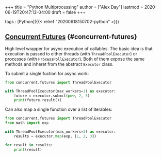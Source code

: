 +++
title = "Python Multiprocessing"
author = ["Alex Day"]
lastmod = 2020-06-19T20:47:13-04:00
draft = false
+++

tags
: [Python]({{< relref "20200618150702-python" >}})

## [Concurrent Futures](https://docs.python.org/3/library/concurrent.futures.html) {#concurrent-futures}

High level wrapper for async execution of callables. The basic idea is that execution is passed to either threads (with `ThreadPoolExecutor`) or processes (with `ProcessPollExecutor`). Both of them expose the same methods and inheret from the abstract `Executor` class.

To submit a single fuction for async work:

```python
from concurrent.futures import ThreadPoolExecutor

with ThreadPoolExecutor(max_workers=1) as executor:
    future = executor.submit(pow, 2, 5)
    print(future.result())
```

Can also map a single function over a list of iterables:

```python
from concurrent.futures import ThreadPoolExecutor
from math import exp

with ThreadPoolExecutor(max_workers=3) as executor:
    results = executor.map(exp, [1, 2, 3])

for result in results:
    print(result)
```
